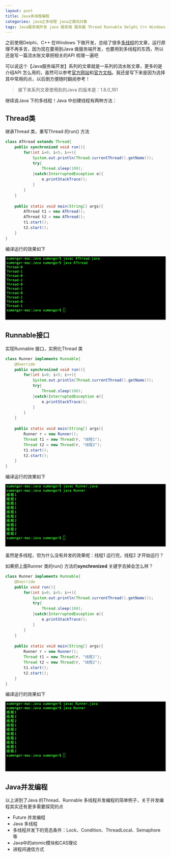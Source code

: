 ```yaml
---
layout: post
title: Java多线程编程
categories: java之多线程 java之面向对象
tags: Java服务端开发 java 服务端 服务器 Thread Runnable Delphi C++ Windows JVM 类 接口 Override Future Delphi 
---
```


之前使用Delphi、C++ 在Windows 下做开发，总结了很多[多线程](http://www.xumenger.com/tags/#%E5%A4%9A%E7%BA%BF%E7%A8%8B)的文章，运行原理不再多言，因为现在要用到Java 做服务端开发，也要用到多线程的东西，所以还是写一篇流水账文章把相关的API 梳理一遍吧

可以说这个【Java服务端开发】系列的文章就是一系列的流水账文章，更多的是介绍API 怎么用的，虽然可以参考[官方网站](http://www.oracle.com/technetwork/cn/java/index.html)和[官方文档](https://docs.oracle.com/en/java/)。我还是写下来是因为选择其中常用的点，以后倒方便随时翻阅参考！

>接下来系列文章使用到的Java 的版本是：1.8.0_161

继续说Java 下的多线程！Java 中创建线程有两种方法：

## Thread类

继承Thread 类，重写Thread 的run() 方法

```java
class AThread extends Thread{
    public synchronized void run(){
        for(int i=0; i<5; i++){
            System.out.println(Thread.currentThread().getName());
            try{
                Thread.sleep(100);
            }catch(InterruptedException e){
                e.printStackTrace();
            }
        }
    }

    public static void main(String[] args){
        AThread t1 = new AThread();
        AThread t2 = new AThread();
        t1.start();
        t2.start();
    }
}
```

编译运行的效果如下

![](../media/image/2018-08-18/01-01.png)

## Runnable接口

实现Runnable 接口，实例化Thread 类

```java
class Runner implements Runnable{
    @Override
    public synchronized void run(){
        for(int i=0; i<5; i++){
            System.out.println(Thread.currentThread().getName());
            try{
                Thread.sleep(100);
            }catch(InterruptedException e){
                e.printStackTrace();
            }
        }
    }

    public static void main(String[] args){
        Runner r = new Runner();
        Thread t1 = new Thread(r, "线程1");
        Thread t2 = new Thread(r, "线程2");
        t1.start();
        t2.start();
    }
}
```

编译运行的效果如下

![](../media/image/2018-08-18/01-02.png)

虽然是多线程，但为什么没有并发的效果呢：线程1 运行完，线程2 才开始运行？

如果把上面Runner 类的run() 方法的**synchronized** 关键字去掉会怎么样？

```java
class Runner implements Runnable{
    @Override
    public void run(){
        for(int i=0; i<5; i++){
            System.out.println(Thread.currentThread().getName());
            try{
                Thread.sleep(100);
            }catch(InterruptedException e){
                e.printStackTrace();
            }
        }
    }

    public static void main(String[] args){
        Runner r = new Runner();
        Thread t1 = new Thread(r, "线程1");
        Thread t2 = new Thread(r, "线程2");
        t1.start();
        t2.start();
    }
}
```

编译运行的效果如下

![](../media/image/2018-08-18/01-03.png)

## Java并发编程

以上讲到了Java 的Thread、Runnable 多线程并发编程的简单例子，关于并发编程其实还有更多需要探究的点

* Future 并发编程
* Java 多线程
* 多线程并发下的竞态条件：Lock、Condition、ThreadLocal、Semaphore 等
* Java中的atomic模块和CAS理论
* 进程间通信方式
